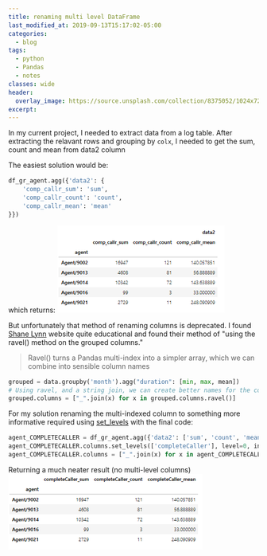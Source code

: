 ```yaml
---
title: renaming multi level DataFrame
last_modified_at: 2019-09-13T15:17:02-05:00
categories:
  - blog
tags:
  - python
  - Pandas
  - notes
classes: wide
header:
  overlay_image: https://source.unsplash.com/collection/8375052/1024x720
excerpt:
---
```

In my current project, I needed to extract data from a log table. After extracting the relavant rows and grouping by `colx`,
I needed to get the sum, count and mean from data2 column

The easiest solution would be:
```python
df_gr_agent.agg({'data2': {
    'comp_callr_sum': 'sum',
    'comp_callr_count': 'count',
    'comp_callr_mean': 'mean'
}})
```
which returns:
!["notice the 'data2' column name"](/assets/images/multi_idx_1.PNG)

But unfortunately that method of renaming columns is deprecated.
I found [Shane Lynn](https://www.shanelynn.ie/summarising-aggregation-and-grouping-data-in-python-pandas/) website quite educational and found their method of "using the ravel() method on the grouped columns."
> Ravel() turns a Pandas multi-index into a simpler array, which we can combine into sensible column names

```python
grouped = data.groupby('month').agg("duration": [min, max, mean])
# Using ravel, and a string join, we can create better names for the columns:
grouped.columns = ["_".join(x) for x in grouped.columns.ravel()]
```

For my solution renaming the multi-indexed column to something more informative required using [set_levels](https://pandas.pydata.org/pandas-docs/stable/reference/api/pandas.MultiIndex.set_levels.html) with the final code:

```python
agent_COMPLETECALLER = df_gr_agent.agg({'data2': ['sum', 'count', 'mean']})
agent_COMPLETECALLER.columns.set_levels(['completeCaller'], level=0, inplace=True)
agent_COMPLETECALLER.columns = ["_".join(x) for x in agent_COMPLETECALLER.columns.ravel()]
```
Returning a much neater result (no multi-level columns)
![more informative column names, no multi-level columns too](/assets/images/multi_idx_2.PNG)
